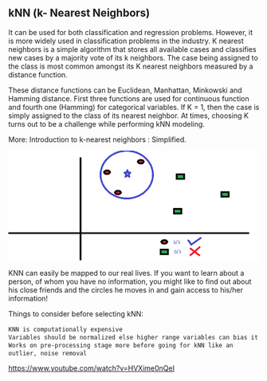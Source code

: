 ## kNN (k- Nearest Neighbors)

It can be used for both classification and regression problems. However, it is more widely used in classification problems in the industry. K nearest neighbors is a simple algorithm that stores all available cases and classifies new cases by a majority vote of its k neighbors. The case being assigned to the class is most common amongst its K nearest neighbors measured by a distance function.

These distance functions can be Euclidean, Manhattan, Minkowski and Hamming distance. First three functions are used for continuous function and fourth one (Hamming) for categorical variables. If K = 1, then the case is simply assigned to the class of its nearest neighbor. At times, choosing K turns out to be a challenge while performing kNN modeling.

More: Introduction to k-nearest neighbors : Simplified.

![](KNN.png)

KNN can easily be mapped to our real lives. If you want to learn about a person, of whom you have no information, you might like to find out about his close friends and the circles he moves in and gain access to his/her information!

Things to consider before selecting kNN:

    KNN is computationally expensive
    Variables should be normalized else higher range variables can bias it
    Works on pre-processing stage more before going for kNN like an outlier, noise removal



https://www.youtube.com/watch?v=HVXime0nQeI

